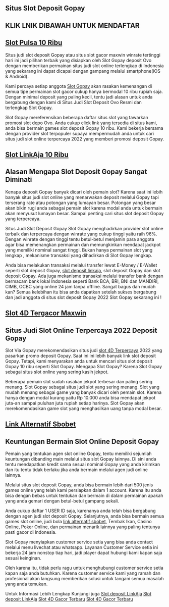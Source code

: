 ## Situs Slot Deposit Gopay

## KLIK LNIK DIBAWAH UNTUK MENDAFTAR
## [Slot Pulsa 10 Ribu](https://lit.link/en/slotdepositviagopay)

Situs judi slot deposit Gopay atau situs slot gacor maxwin winrate tertinggi hari ini jadi pilihan terbaik yang disiapkan oleh Slot Gopay deposit Ovo dengan memberikan permainan situs judi slot online terlengkap di Indonesia yang sekarang ini dapat dicapai dengan gampang melalui smartphone(iOS & Android).

Kami percaya setiap anggota [Slot Gopay](https://beacons.ai/slot.deposit.via.gopay) akan rasakan kemenangan di semua tipe permainan slot gacor cukup hanya bermodal 10 ribu rupiah saja. Dengan minimal deposit yang paling kecil, tentu jadi alasan untuk anda bergabung dengan kami di Situs Judi Slot Deposit Ovo Resmi dan terlengkap Slot Gopay.

Slot Gopay mereferensikan beberapa daftar situs slot yang tawarkan promosi slot depo Ovo. Anda cukup click link yang tersedia di situs kami, anda bisa bermain games slot deposit Gopay 10 ribu. Kami bekerja bersama dengan provider slot terpopuler supaya mempermudah anda untuk cari situs judi slot online terpercaya 2022 yang memberi promosi deposit Gopay.


## [Slot LinkAja 10 Ribu](https://lit.link/Slotdepositlinkaja)


## Alasan Mengapa Slot Deposit Gopay Sangat Diminati
Kenapa deposit Gopay banyak dicari oleh pemain slot? Karena saat ini lebih banyak situs judi slot online yang menarwakan deposit melalui Gopay tapi terserang rate atau potongan yang lumayan besar. Potongan yang besar akan bikin rugi anda sebagai pemain slot karena modal anda untuk bermain akan menyusut lumayan besar. Sampai penting cari situs slot deposit Gopay yang terpercaya.

Situs Judi Slot Deposit Gopay Slot Gopay menghadirkan provider slot online terbaik dan terpercaya dengan winrate yang cukup tinggi yaitu raih 96%. Dengan winrate dengan tinggi tentu betul-betul menjamin para anggota agar bisa memenangkan permainan dan memungkinkan mendapat jackpot yang memiliki nominal sangat tinggi. Bukan hanya permainan slot yang lengkap , mekanisme transaksi yang dihadirkan di Slot Gopay lengkap.

Anda bisa melakukan transaksi melalui transfer lewat E-Money / E-Wallet seperti slot deposit Gopay, [slot deposit linkaja](https://beacons.ai/slot.deposit.via.linkaja), slot deposit Gopay dan slot deposit Gopay. Ada juga mekanisme transaksi melalui transfer bank dengan bermacam bank lokal Indonesia seperti Bank BCA, BRI, BNI dan MANDIRI, CIMB, OCBC yang online 24 jam tanpa offline. Sangat bagus dan mudah kan? Semua kelebihan itu bisa anda dapatkan setelah sukses bergabung dan jadi anggota di situs slot deposit Gopay 2022 Slot Gopay sekarang ini !


## [Slot 4D Tergacor Maxwin](https://lit.link/slot4dgampangmenang)


## Situs Judi Slot Online Terpercaya 2022 Deposit Gopay

Slot Via Gopay merekomendasikan situs judi [slot 4D Terpercaya](https://beacons.ai/slot.4d.tergacor) 2022 yang pasarkan promo deposit Gopay. Saat ini ini lebih banyak link slot deposit Gopay. Tetapi, kami menyarakan anda untuk mencari situs slot deposit Gopay 10 ribu seperti Slot Gopay. Mengapa Slot Gopay? Karena Slot Gopay sebagai situs slot online yang sering kasih jekpot.

Beberapa pemain slot sudah rasakan jekpot terbesar dan paling sering menang. Slot Gopay sebagai situs judi slot yang sering menang. Slot yang mudah menang sebagai game yang banyak dicari oleh pemain slot. Karena hanya dengan modal kurang yaitu Rp 10.000 anda bisa mendapat jekpot juta-an sampai puluhan juta rupiah setiap harinya. Slot Gopay akan merekomendasikan game slot yang menghasilkan uang tanpa modal besar.


## [Link Alternatif Sbobet](https://lit.link/linkalternatifsbobet)


## Keuntungan Bermain Slot Online Deposit Gopay

Pemain yang tentukan agen slot online Gopay, tentu memiliki sejumlah keuntungan dibanding main melalui situs slot Gopay lainnya. Di sini anda tentu mendapatkan kredit sama sesuai nominal Gopay yang anda kirimkan dan itu tentu tidak berlaku jika anda bermain melalui agen judi online lainnya.

Melalui situs slot deposit Gopay, anda bisa bermain lebih dari 500 jenis games online yang telah kami persiapkan dalam 1 account. Karena itu anda bisa dengan bebas untuk tentukan dan bermain di dalam permainan apakah yang anda gemari dengan betul-betul gampang sekali.

Anda cukup daftar 1 USER ID saja, karenanya anda telah bisa bergabung dengan agen judi slot deposit Gopay. Selanjutnya, anda bisa bermain semua games slot online, judi bola [link alternatif sbobet](https://beacons.ai/link.sbobet.alternatif), Tembak Ikan, Casino Online, Poker Online, dan permainan menarik lainnya yang paling tentunya pasti gacor di Indonesia.

Slot Gopay menyiapkan customer service setia yang bisa anda contact melalui menu livechat atau whatsapp. Layanan Customer Service setia ini bekerja 24 jam nonstop tiap hari, jadi player dapat hubungi kami kapan saja sesuai keinginan.

Oleh karena itu, tidak perlu ragu untuk menghubungi customer service setia kapan saja anda butuhkan. Karena customer service kami yang ramah dan profesional akan langsung memberikan solusi untuk tangani semua masalah yang anda temukan.

Untuk Informasi Lebih Lengkap Kunjungi juga
[Slot deposit LinkAja](https://atom.io/themes/slot-linkaja-gacor-maxwin)
[Slot deposit LinkAja](https://atom.io/packages/slot-linkaja-gacor-maxwin)
[Slot 4D Gacor Terbaru](https://atom.io/themes/slot4d-gacor-maxwin)
[Slot 4D Gacor Terbaru](https://atom.io/packages/slot4d-gacor-maxwin)
